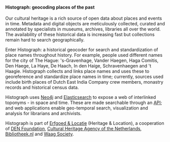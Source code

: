 ---
---

#### Histograph: geocoding places of the past

Our cultural heritage is a rich source of open data about places and events in time. Metadata and digital objects are meticulously collected, curated and annotated by specialists in  museums, archives, libraries all over the world. The availability of these historical data is increasing fast but collections remain hard to search geographically.

Enter Histograph: a historical geocoder for search and standardization of place names throughout history. For example, people used different names for the city of The Hague: 's-Gravenhage, Vander Haegen, Haga Comitis, Den Haege, La Haye, De Haach, In den Haige, Schravenhaegen and 't Haagie. Histograph collects and links place names and uses these to georeference and standardize place names in time; currently, sources used include birth places of Dutch East India Company crew members, monastry records and historical census data.

Histograph uses [Neo4j](http://neo4j.com/) and [Elasticsearch](https://www.elastic.co/products/elasticsearch) to expose a web of interlinked toponyms - in space and time. These are made searchable through an [API](http://api.histograph.io); and web applications enable geo-temporal search, visualization and analysis for librarians and archivists.

Histograph is part of [Erfgoed & Locatie](http://erfgoedenlocatie.nl/) (Heritage & Location), a cooperation of [DEN Foundation](http://www.den.nl/english), [Cultural Heritage Agency of the Netherlands](http://www.culturalheritageagency.nl/en), [Bibliotheek.nl](http://bibliotheek.nl/) and [Waag Society](http://waag.org/en).